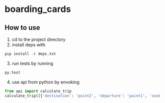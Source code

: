 # boarding_cards
## How to use
1. cd to the project directory
2. install deps with
```python
pip install -r deps.txt
```
3. run tests by running 
```python
py.test
```
4. use api from python by envoking
```python
from api import calculate_trip
calculate_trip([{'destination': 'point2', 'departure': 'point1', 'seat': 'D12', 'extra': 'baggage will be transfered', 'mean_id': 'flight OZX/325'}, ...])
```
